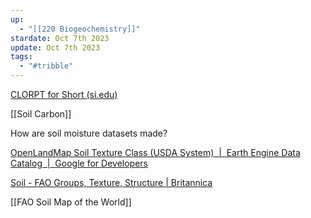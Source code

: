 ```yaml
---
up:
  - "[[220 Biogeochemistry]]"
stardate: Oct 7th 2023
update: Oct 7th 2023
tags:
  - "#tribble"
---
```

[CLORPT for Short (si.edu)](https://forces.si.edu/soils/02_01_04.html)

[[Soil Carbon]]

How are soil moisture datasets made?

[OpenLandMap Soil Texture Class (USDA System)  |  Earth Engine Data Catalog  |  Google for Developers](https://developers.google.com/earth-engine/datasets/catalog/OpenLandMap_SOL_SOL_TEXTURE-CLASS_USDA-TT_M_v02#description)

[Soil - FAO Groups, Texture, Structure | Britannica](https://www.britannica.com/science/soil/FAO-soil-groups)

[[FAO Soil Map of the World]]
